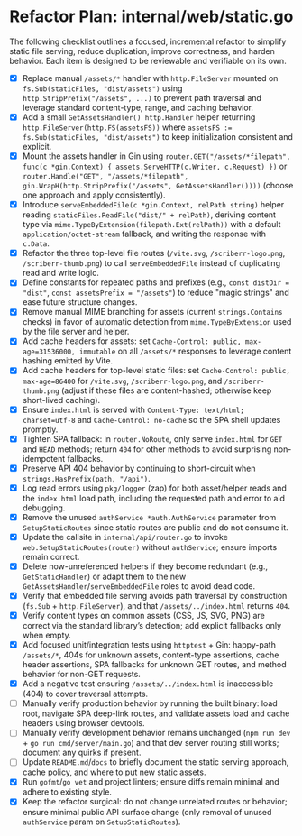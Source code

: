 # Refactor Plan: internal/web/static.go

The following checklist outlines a focused, incremental refactor to simplify static file serving, reduce duplication, improve correctness, and harden behavior. Each item is designed to be reviewable and verifiable on its own.

- [x] Replace manual `/assets/*` handler with `http.FileServer` mounted on `fs.Sub(staticFiles, "dist/assets")` using `http.StripPrefix("/assets", ...)` to prevent path traversal and leverage standard content-type, range, and caching behavior.
- [x] Add a small `GetAssetsHandler() http.Handler` helper returning `http.FileServer(http.FS(assetsFS))` where `assetsFS := fs.Sub(staticFiles, "dist/assets")` to keep initialization consistent and explicit.
- [x] Mount the assets handler in Gin using `router.GET("/assets/*filepath", func(c *gin.Context) { assets.ServeHTTP(c.Writer, c.Request) })` or `router.Handle("GET", "/assets/*filepath", gin.WrapH(http.StripPrefix("/assets", GetAssetsHandler())))` (choose one approach and apply consistently).
- [x] Introduce `serveEmbeddedFile(c *gin.Context, relPath string)` helper reading `staticFiles.ReadFile("dist/" + relPath)`, deriving content type via `mime.TypeByExtension(filepath.Ext(relPath))` with a default `application/octet-stream` fallback, and writing the response with `c.Data`.
- [x] Refactor the three top-level file routes (`/vite.svg`, `/scriberr-logo.png`, `/scriberr-thumb.png`) to call `serveEmbeddedFile` instead of duplicating read and write logic.
- [x] Define constants for repeated paths and prefixes (e.g., `const distDir = "dist"`, `const assetsPrefix = "/assets"`) to reduce "magic strings" and ease future structure changes.
- [x] Remove manual MIME branching for assets (current `strings.Contains` checks) in favor of automatic detection from `mime.TypeByExtension` used by the file server and helper.
- [x] Add cache headers for assets: set `Cache-Control: public, max-age=31536000, immutable` on all `/assets/*` responses to leverage content hashing emitted by Vite.
- [x] Add cache headers for top-level static files: set `Cache-Control: public, max-age=86400` for `/vite.svg`, `/scriberr-logo.png`, and `/scriberr-thumb.png` (adjust if these files are content-hashed; otherwise keep short-lived caching).
- [x] Ensure `index.html` is served with `Content-Type: text/html; charset=utf-8` and `Cache-Control: no-cache` so the SPA shell updates promptly.
- [x] Tighten SPA fallback: in `router.NoRoute`, only serve `index.html` for `GET` and `HEAD` methods; return `404` for other methods to avoid surprising non-idempotent fallbacks.
- [x] Preserve API 404 behavior by continuing to short-circuit when `strings.HasPrefix(path, "/api")`.
- [x] Log read errors using `pkg/logger` (zap) for both asset/helper reads and the `index.html` load path, including the requested path and error to aid debugging.
- [x] Remove the unused `authService *auth.AuthService` parameter from `SetupStaticRoutes` since static routes are public and do not consume it.
- [x] Update the callsite in `internal/api/router.go` to invoke `web.SetupStaticRoutes(router)` without `authService`; ensure imports remain correct.
- [x] Delete now-unreferenced helpers if they become redundant (e.g., `GetStaticHandler`) or adapt them to the new `GetAssetsHandler`/`serveEmbeddedFile` roles to avoid dead code.
- [x] Verify that embedded file serving avoids path traversal by construction (`fs.Sub` + `http.FileServer`), and that `/assets/../index.html` returns `404`.
- [x] Verify content types on common assets (CSS, JS, SVG, PNG) are correct via the standard library’s detection; add explicit fallbacks only when empty.
- [x] Add focused unit/integration tests using `httptest` + Gin: happy-path `/assets/*`, 404s for unknown assets, content-type assertions, cache header assertions, SPA fallbacks for unknown GET routes, and method behavior for non-GET requests.
- [x] Add a negative test ensuring `/assets/../index.html` is inaccessible (404) to cover traversal attempts.
- [ ] Manually verify production behavior by running the built binary: load root, navigate SPA deep-link routes, and validate assets load and cache headers using browser devtools.
- [ ] Manually verify development behavior remains unchanged (`npm run dev` + `go run cmd/server/main.go`) and that dev server routing still works; document any quirks if present.
- [ ] Update `README.md`/`docs` to briefly document the static serving approach, cache policy, and where to put new static assets.
- [x] Run `gofmt`/`go vet` and project linters; ensure diffs remain minimal and adhere to existing style.
- [x] Keep the refactor surgical: do not change unrelated routes or behavior; ensure minimal public API surface change (only removal of unused `authService` param on `SetupStaticRoutes`).
